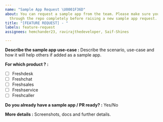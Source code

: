 ```yaml
---
name: "Sample App Request \U0001F36D"
about: You can request a sample app from the team. Please make sure you have gone
  through the repo completely before raising a new sample app request.
title: "[FEATURE REQUEST] - "
labels: feature-request
assignees: hemchander23, ravirajthedeveloper, Saif-Shines

---
```


**Describe the sample app use-case :**
Describe the scenario, use-case and how it will help others if added as a sample app. 

**For which product ? :**
- [ ] Freshdesk
- [ ] Freshchat
- [ ] Freshsales
- [ ] Freshservice
- [ ] Freshcaller

**Do you already have a sample app / PR ready? :**
Yes/No

**More details :**
Screenshots, docs and further details.
